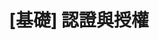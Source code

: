 ---
title: "[基礎] 認證與授權"
menu:
  sidebar:
    name: "[基礎] 認證與授權"
    identifier: netcore31-basic-auth
    weight: 300
    parent: netcore31
---